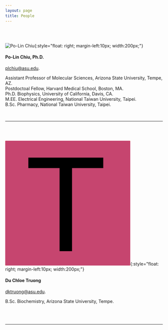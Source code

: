 ```yaml
---
layout: page
title: People
---
```


<br><br>

![Po-Lin Chiu](images/square-plc.png){:style="float: right; margin-left:10px; width:200px;"}
#### Po-Lin Chiu, Ph.D.
[plchiu@asu.edu](plchiu@asu.edu).

Assistant Professor of Molecular Sciences, Arizona State University, Tempe, AZ. <br>
Postdoctoal Fellow, Harvard Medical School, Boston, MA. <br>
Ph.D. Biophysics, University of California, Davis, CA. <br>
M.EE. Electrical Engineering, National Taiwan University, Taipei. <br>
B.Sc. Pharmacy, National Taiwan University, Taipei. <br>

<br>

-----

<br><br>

![Du Chloe Truong](images/T.png){:style="float: right; margin-left:10px; width:200px;"}
#### Du Chloe Truong
[dktruong@asu.edu](dktruong@asu.edu).

B.Sc. Biochemistry, Arizona State University, Tempe. <br>
<br><br><br>

-----
